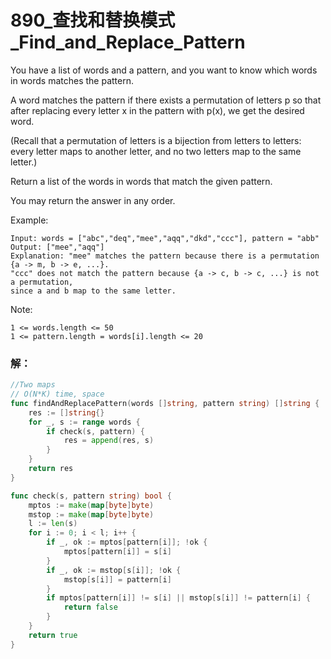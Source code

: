 # 890_查找和替换模式_Find_and_Replace_Pattern
You have a list of words and a pattern, and you want to know which words in words matches the pattern.

A word matches the pattern if there exists a permutation of letters p so that after replacing every letter x in the pattern with p(x), we get the desired word.

(Recall that a permutation of letters is a bijection from letters to letters: every letter maps to another letter, and no two letters map to the same letter.)

Return a list of the words in words that match the given pattern.

You may return the answer in any order.

Example:

    Input: words = ["abc","deq","mee","aqq","dkd","ccc"], pattern = "abb"
    Output: ["mee","aqq"]
    Explanation: "mee" matches the pattern because there is a permutation {a -> m, b -> e, ...}.
    "ccc" does not match the pattern because {a -> c, b -> c, ...} is not a permutation,
    since a and b map to the same letter.

Note:

    1 <= words.length <= 50
    1 <= pattern.length = words[i].length <= 20

### 解：

```go
//Two maps
// O(N*K) time, space
func findAndReplacePattern(words []string, pattern string) []string {
    res := []string{}
    for _, s := range words {
        if check(s, pattern) {
            res = append(res, s)
        }
    }
    return res
}

func check(s, pattern string) bool {
    mptos := make(map[byte]byte)
    mstop := make(map[byte]byte)
    l := len(s)
    for i := 0; i < l; i++ {
        if _, ok := mptos[pattern[i]]; !ok {
            mptos[pattern[i]] = s[i]
        }
        if _, ok := mstop[s[i]]; !ok {
            mstop[s[i]] = pattern[i]
        }
        if mptos[pattern[i]] != s[i] || mstop[s[i]] != pattern[i] {
            return false
        }
    }
    return true
}
```